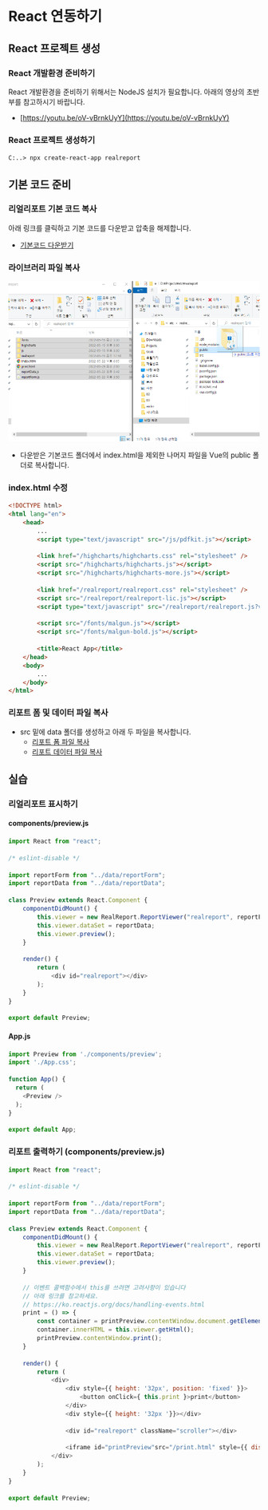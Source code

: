 # React 연동하기

## React 프로젝트 생성

### React 개발환경 준비하기

React 개발환경을 준비하기 위해서는 NodeJS 설치가 필요합니다.
아래의 영상의 초반부를 참고하시기 바랍니다.

* [https://youtu.be/oV-vBrnkUyY](https://youtu.be/oV-vBrnkUyY)

### React 프로젝트 생성하기

```
C:..> npx create-react-app realreport
```

## 기본 코드 준비

### 리얼리포트 기본 코드 복사

아래 링크를 클릭하고 기본 코드를 다운받고 압축을 해제합니다.
* [기본코드 다운받기](https://github.com/realgrid/open-tutorial/raw/main/realreport.zip)

### 라이브러리 파일 복사

![](./pic-1.png)
* 다운받은 기본코드 폴더에서 index.html을 제외한 나머지 파일을 Vue의 public 폴더로 복사합니다.

### index.html 수정

``` html
<!DOCTYPE html>
<html lang="en">
    <head>
        ...
        <script type="text/javascript" src="/js/pdfkit.js"></script>

        <link href="/highcharts/highcharts.css" rel="stylesheet" />
        <script src="/highcharts/highcharts.js"></script>
        <script src="/highcharts/highcharts-more.js"></script>

        <link href="/realreport/realreport.css" rel="stylesheet" />
        <script src="/realreport/realreport-lic.js"></script>
        <script type="text/javascript" src="/realreport/realreport.js?v=4"></script>

        <script src="/fonts/malgun.js"></script>
        <script src="/fonts/malgun-bold.js"></script>

        <title>React App</title>
    </head>
    <body>
        ...
    </body>
</html>
```

### 리포트 폼 및 데이터 파일 복사

* src 밑에 data 폴더를 생성하고 아래 두 파일을 복사합니다.
  * [리포트 폼 파일 복사](https://github.com/realgrid/open-tutorial/blob/main/react/part-5/05/src/data/reportForm.js)
  * [리포트 데이터 파일 복사](https://github.com/realgrid/open-tutorial/blob/main/react/part-5/05/src/data/reportData.js)


## 실습

### 리얼리포트 표시하기

#### components/preview.js

``` js
import React from "react";

/* eslint-disable */

import reportForm from "../data/reportForm";
import reportData from "../data/reportData";

class Preview extends React.Component {
    componentDidMount() {
        this.viewer = new RealReport.ReportViewer("realreport", reportForm);
        this.viewer.dataSet = reportData;
        this.viewer.preview();
    }

    render() {
        return (
            <div id="realreport"></div>
        );
    }
}

export default Preview;
```

#### App.js

``` js
import Preview from './components/preview';
import './App.css';

function App() {
  return (
    <Preview />
  );
}

export default App;
```

### 리포트 출력하기 (components/preview.js)

``` js
import React from "react";

/* eslint-disable */

import reportForm from "../data/reportForm";
import reportData from "../data/reportData";

class Preview extends React.Component {
    componentDidMount() {
        this.viewer = new RealReport.ReportViewer("realreport", reportForm);
        this.viewer.dataSet = reportData;
        this.viewer.preview();
    }

    // 이벤트 콜백함수에서 this를 쓰려면 고려사항이 있습니다
    // 아래 링크를 참고하세요.
    // https://ko.reactjs.org/docs/handling-events.html
    print = () => {
        const container = printPreview.contentWindow.document.getElementById("realreport");
        container.innerHTML = this.viewer.getHtml();
        printPreview.contentWindow.print();
    }

    render() {
        return (
            <div>
                <div style={{ height: '32px', position: 'fixed' }}>
                    <button onClick={ this.print }>print</button>
                </div>
                <div style={{ height: '32px '}}></div>

                <div id="realreport" className="scroller"></div>

                <iframe id="printPreview"src="/print.html" style={{ display: 'none' }}></iframe>
            </div>
        );
    }
}

export default Preview;
```
